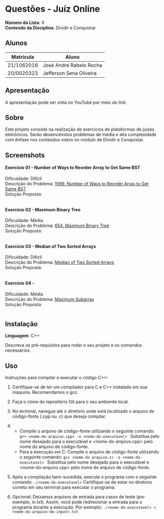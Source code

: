 # Questões - Juíz Online

**Número da Lista**: X<br>
**Conteúdo da Disciplina**: Dividir e Conquistar<br>

## Alunos

| Matrícula  | Aluno                               |
| ---------- | ----------------------------------- |
| 21/1062016 | José André Rabelo Rocha |
| 20/0020323 | Jefferson Sena Oliveira         |

## Apresentação
A apresentação pode ser vista no YouTube por meio do link: 

## Sobre

Este projeto consiste na realização de exercícios de plataformas de juízes eletrônicos. Serão desenvolvidos problemas de média e alta
complexidade com ênfase nos conteúdos vistos no módulo de Dividir e Conquistar. 

## Screenshots

#### Exercício 01 - Number of Ways to Reorder Array to Get Same BST

Dificuldade: Difícil <br>
Descrição do Problema: [1569. Number of Ways to Reorder Array to Get Same BST](https://leetcode.com/problems/number-of-ways-to-reorder-array-to-get-same-bst/description/) <br>
Solução Proposta: 

![]()

#### Exercício 02 - Maximum Binary Tree

Dificuldade: Média  <br>
Descrição do Problema: [654. Maximum Binary Tree](https://leetcode.com/problems/maximum-binary-tree/description/) <br>
Solução Proposta: 

![]()

#### Exercício 03 - Median of Two Sorted Arrays

Dificuldade: Difícil<br>
Descrição do Problema: [Median of Two Sorted Arrays](https://leetcode.com/problems/median-of-two-sorted-arrays/)<br>
Solução Proposta: 

![]()

#### Exercício 04 -

Dificuldade: Média <br>
Descrição do Problema: [Maximum Subarray](https://leetcode.com/problems/maximum-subarray/description/)<br>
Solução Proposta: 

![]()

## Instalação

**Linguagem**: C++ <br>
<!-- **Framework**: (caso exista)<br> -->
Descreva os pré-requisitos para rodar o seu projeto e os comandos necessários.

## Uso

Instruções para compilar e executar o código C++:

1. Certifique-se de ter um compilador para C e C++ instalado em sua máquina. Recomendamos o gcc.

2. Faça o clone do repositório Git para o seu ambiente local.

3. No terminal, navegue até o diretório onde está localizado o arquivo de código-fonte (.cpp ou .c) que deseja compilar.

4. - Compile o arquivo de código-fonte utilizando o seguinte comando:
```g++ <nome-do-arquivo.cpp> -o <nome-do-executavel> ```
Substitua <nome-do-executavel> pelo nome desejado para o executável e <nome-do-arquivo.cpp> pelo nome do arquivo de código-fonte.
    - Para a execução em C: Compile o arquivo de código-fonte utilizando o seguinte comando:
```gcc <nome-do-arquivo.c> -o <nome-do-executavel> ```
Substitua <nome-do-executavel> pelo nome desejado para o executável e <nome-do-arquivo.cpp> pelo nome do arquivo de código-fonte.

5. Após a compilação bem-sucedida, execute o programa com o seguinte comando:
```./<nome-do-executavel>```
Certifique-se de estar no diretório correto em seu terminal para executar o programa.

6. Opcional: Deixamos arquivos de entrada para casos de teste (por exemplo, in.txt). Assim, você pode redirecionar a entrada para o programa durante a execução. Por exemplo:
```./<nome-do-executavel> < <nome-do-arquivo-de-input>.txt```

<!--## Outros

Quaisquer outras informações sobre seu projeto podem ser descritas abaixo.

-->
